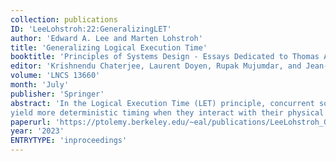 ```yaml
---
collection: publications
ID: 'LeeLohstroh:22:GeneralizingLET'
author: 'Edward A. Lee and Marten Lohstroh'
title: 'Generalizing Logical Execution Time'
booktitle: 'Principles of Systems Design - Essays Dedicated to Thomas A. Hensinzer on the Occasion of his 60th Birthday'
editor: 'Krishnendu Chaterjee, Laurent Doyen, Rupak Mujumdar, and Jean-Francois Raskin'
volume: 'LNCS 13660'
month: 'July'
publisher: 'Springer'
abstract: 'In the Logical Execution Time (LET) principle, concurrent software components interact deterministically, reading their inputs atomically at the start of a task and producing outputs atomically after a fixed elapsed logical time. In addition to deterministic concurrency, LET programs
yield more deterministic timing when they interact with their physical environment through sensors and actuators. This paper shows through a series of examples that the LET principle can be realized flexibly and generalized using the Lingua Franca coordination language.'
paperurl: 'https://ptolemy.berkeley.edu/~eal/publications/LeeLohstroh_GeneralizingLET.pdf'
year: '2023'
ENTRYTYPE: 'inproceedings'
---
```


